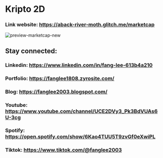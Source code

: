 # Kripto 2D

### Link website: https://aback-river-moth.glitch.me/marketcap

![preview-marketcap-new](https://user-images.githubusercontent.com/75077747/188789842-9515e7af-d8a6-4436-8350-7ba38d6f306c.png)

## Stay connected:

### Linkedin: https://www.linkedin.com/in/fang-lee-613b4a210
### Portfolio: https://fanglee1808.zyrosite.com/
### Blog: https://fanglee2003.blogspot.com/
### Youtube: https://www.youtube.com/channel/UCE2DVy3_Pk3BdVUAs6U-3cg
### Spotify: https://open.spotify.com/show/6Kao4TUU5T9zvGf0eXwiPL
### Tiktok: https://www.tiktok.com/@fanglee2003
